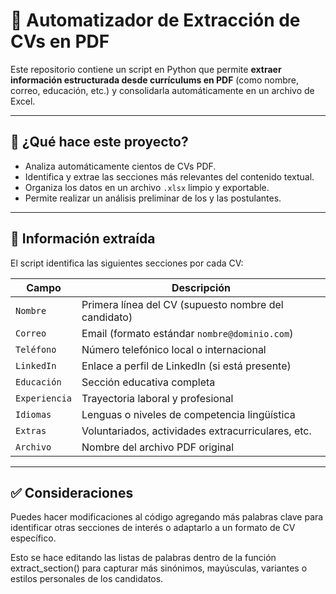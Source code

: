 # 📄 Automatizador de Extracción de CVs en PDF

Este repositorio contiene un script en Python que permite **extraer información estructurada desde currículums en PDF** (como nombre, correo, educación, etc.) y consolidarla automáticamente en un archivo de Excel.

---

## 🚀 ¿Qué hace este proyecto?

-  Analiza automáticamente cientos de CVs PDF.  
-  Identifica y extrae las secciones más relevantes del contenido textual.  
-  Organiza los datos en un archivo `.xlsx` limpio y exportable.  
-  Permite realizar un análisis preliminar de los y las postulantes. 

---

## 💼 Información extraída

El script identifica las siguientes secciones por cada CV:

| Campo              | Descripción                                                  |
|-------------------|--------------------------------------------------------------|
| `Nombre`          | Primera línea del CV (supuesto nombre del candidato)         |
| `Correo`          | Email (formato estándar `nombre@dominio.com`)                |
| `Teléfono`        | Número telefónico local o internacional                      |
| `LinkedIn`        | Enlace a perfil de LinkedIn (si está presente)               |
| `Educación`       | Sección educativa completa                                   |
| `Experiencia`     | Trayectoria laboral y profesional                            |
| `Idiomas`         | Lenguas o niveles de competencia lingüística                 |
| `Extras`          | Voluntariados, actividades extracurriculares, etc.           |
| `Archivo`         | Nombre del archivo PDF original                              |

---
## ✅ Consideraciones
Puedes hacer modificaciones al código agregando más palabras clave para identificar otras secciones de interés o adaptarlo a un formato de CV específico.

Esto se hace editando las listas de palabras dentro de la función extract_section() para capturar más sinónimos, mayúsculas, variantes o estilos personales de los candidatos.
